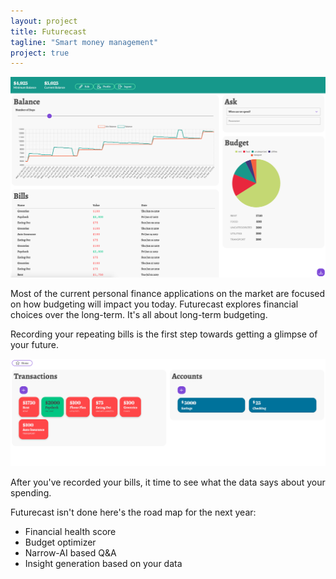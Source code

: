 ```yaml
---
layout: project
title: Futurecast
tagline: "Smart money management"
project: true
---
```


![Futurecast Dashboard](/images/pages/futurecast-dashboard.png)

Most of the current personal finance applications on the market are focused on how budgeting will impact you today. Futurecast explores financial choices over the long-term. It's all about long-term budgeting.

Recording your repeating bills is the first step towards getting a glimpse of your future.

![Futurecast Transactions](/images/pages/futurecast-transactions.png)

After you've recorded your bills, it time to see what the data says about your spending.

Futurecast isn't done here's the road map for the next year:

-  Financial health score
-  Budget optimizer
-  Narrow-AI based Q&A
-  Insight generation based on your data
